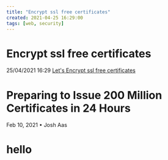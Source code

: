 ```yaml
---
title: "Encrypt ssl free certificates"
created: 2021-04-25 16:29:00
tags: [web, security]
---
```


# Encrypt ssl free certificates

25/04/2021 16:29 [Let's Encrypt ssl free certificates](https://letsencrypt.org/2021/02/10/200m-certs-24hrs.html)

# Preparing to Issue 200 Million Certificates in 24 Hours 

Feb 10, 2021 • Josh Aas

<h1> hello </h1>
